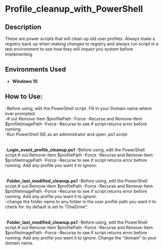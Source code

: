# 

<h1>Profile_cleanup_with_PowerShell</h1>
<h2>Description</h2>
These are power scripts that will clean up old user profiles. Always make a registry back up when making changes to registry and always run script in a test environment to see how they will impact you system before implementing <br/>

<h2>Environments Used </h2>

- <b>Windows 10</b> 


<h2>How to Use:</h2>

-Before using, edit the PowerShell script. Fill in your Domain name where ever prompted. <br/> 
-# out Remove-Item $profilePath -Force -Recurse and Remove-Item $profileImagePath -Force -Recurse to see if script returns error before running. <br/>
-Run PowerShell ISE as an administrator and open .ps1 script <br/>
<br/>
<br/>
-<b>Login_event_profile_cleanup.ps1</b> 
-Before using, edit the PowerShell script.# out Remove-Item $profilePath -Force -Recurse and Remove-Item $profileImagePath -Force -Recurse to see if script returns error before running. Add any profile you want it to ignore.<br/>
<br/>
<br/>
-<b>Folder_last_modified_cleanup.ps1</b> 
-Before using, edit the PowerShell script.# out Remove-Item $profilePath -Force -Recurse and Remove-Item $profileImagePath -Force -Recurse to see if script returns error before running. Add any profile you want it to ignore. <br/>
-change the folder name to any folder in the user profile path you want it to check for. by default is set to "OneDrive". <br/>
<br/>
<br/>
-<b>Folder_last_modified_cleanup.ps1</b> 
-Before using, edit the PowerShell script.# out Remove-Item $profilePath -Force -Recurse and Remove-Item $profileImagePath -Force -Recurse to see if script returns error before running. Add any profile you want it to ignore. Change the "domain" to your domain name.<br/> 



  <!--
 ```diff
- text in red
+ text in green
! text in orange
# text in gray
@@ text in purple (and bold)@@
```
--!>
